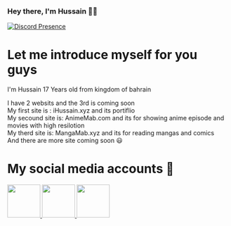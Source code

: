### Hey there, I'm Hussain 👋🏼


[![Discord Presence](https://lanyard.cnrad.dev/api/257891437650116608)](https://discord.com/users/257891437650116608)

# Let me introduce myself for you guys

I'm Hussain 17 Years old from kingdom of bahrain</br>

I have 2 websits and the 3rd is coming soon</br>
My first site is : iHussain.xyz and its portiflio </br>
My secound site is: AnimeMab.com and its for showing anime episode and movies with high resilotion</br>
My therd site is: MangaMab.xyz and its for reading mangas and comics</br>
And there are more site coming soon 😃</br>


# My social media accounts 👋

 <a href="https://www.instagram.com/xL77s_">
         <img src="https://media.discordapp.net/attachments/731420248254840913/971709168580960286/unknown.png?width=676&height=676"
         width=75px" height="75px">
                                  
 <a href="https://www.twitter.com/xL77s_">
         <img src="https://media.discordapp.net/attachments/731420248254840913/971709398923755570/unknown.png"
         width=75px" height="75px">
 
 <a href="https://www.tiktok.com/@xL77s">
         <img src="https://media.discordapp.net/attachments/731420248254840913/971709398923755570/unknown.png"
         width=75px" height="75px">
